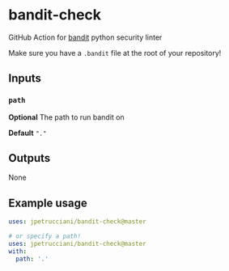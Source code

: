 # bandit-check
GitHub Action for [bandit](https://github.com/PyCQA/bandit) python security linter

Make sure you have a `.bandit` file at the root of your repository!

## Inputs

### `path`

**Optional** The path to run bandit on

**Default** `"."`

## Outputs

None

## Example usage

```yaml
uses: jpetrucciani/bandit-check@master

# or specify a path!
uses: jpetrucciani/bandit-check@master
with:
  path: '.'
```
